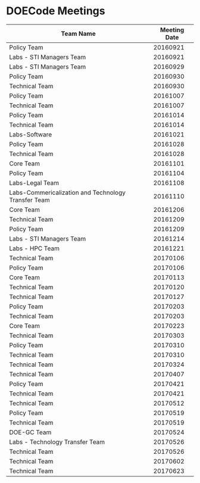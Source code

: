 # DOECode Meetings

| Team Name | Meeting Date |
| --------- | ------------ |
| Policy Team | 20160921 |
| Labs - STI Managers Team | 20160921 |
| Labs - STI Managers Team | 20160929 |
| Policy Team | 20160930 |
| Technical Team | 20160930 |
| Policy Team | 20161007 |
| Technical Team | 20161007 |
| Policy Team | 20161014 |
| Technical Team | 20161014 |
| Labs-Software | 20161021 |
| Policy Team | 20161028 |
| Technical Team | 20161028 |
| Core Team | 20161101 |
| Policy Team | 20161104 |
| Labs-Legal Team | 20161108 |
| Labs-Commericalization and Technology Transfer Team | 20161110 |
| Core Team | 20161206 |
| Technical Team | 20161209 |
| Policy Team | 20161209 |
| Labs - STI Managers Team | 20161214 |
| Labs - HPC Team | 20161221 |
| Technical Team | 20170106 |
| Policy Team | 20170106 |
| Core Team | 20170113 |
| Technical Team | 20170120 |
| Technical Team | 20170127 |
| Policy Team | 20170203 |
| Technical Team | 20170203 |
| Core Team | 20170223 |
| Technical Team | 20170303 |
| Policy Team | 20170310 |
| Technical Team | 20170310 |
| Technical Team | 20170324 |
| Technical Team | 20170407 |
| Policy Team | 20170421 |
| Technical Team | 20170421 |
| Technical Team | 20170512 |
| Policy Team | 20170519 |
| Technical Team | 20170519 |
| DOE-GC Team | 20170524 |
| Labs - Technology Transfer Team | 20170526 |
| Technical Team | 20170526 |
| Technical Team | 20170602 |
| Technical Team | 20170623 |
